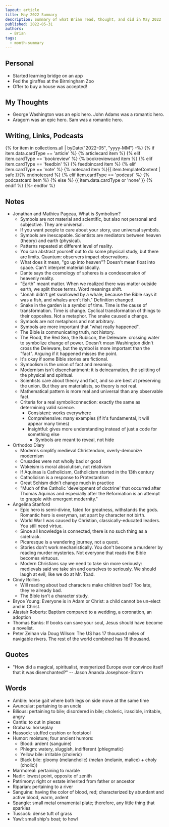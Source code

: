 ```yaml
---
layout: article
title: May 2022 Summary
description: Summary of what Brian read, thought, and did in May 2022
published: 2022-05-31
authors:
  - Brian
tags:
  - month-summary
---
```


## Personal
- Started learning bridge on an app
- Fed the giraffes at the Birmingham Zoo
- Offer to buy a house was accepted!

## My Thoughts
- George Washington was an epic hero. John Adams was a romantic hero.
- Aragorn was an epic hero. Sam was a romantic hero.

## Writing, Links, Podcasts

<div class="stack cards">
{% for item in collections.all | byDate("2022-05", "yyyy-MM") -%}
  {% if item.data.cardType == 'article' %}
  {% articlecard item %}
  {% elif item.cardType == 'bookreview' %}
  {% bookreviewcard item %}
  {% elif item.cardType == 'feedbin' %}
  {% feedbincard item %}
  {% elif item.cardType == 'note' %}
  {% notecard item %}{{ item.templateContent | safe }}{% endnotecard %}
  {% elif item.cardType == 'podcast' %}
  {% podcastcard item %}
  {% else %}
  {{ item.data.cardType or 'none' }}
  {% endif %}
{%- endfor %}
</div>

## Notes
- Jonathan and Mathieu Pageau, What is Symbolism?
  - Symbols are not material and scientific, but also not personal and subjective. They are universal.
  - If you want people to care about your story, use universal symbols.
  - Symbols are inescapable. Scientists are mediators between heaven (theory) and earth (physical).
  - Patterns repeated at different level of reality.
  - You can abstract yourself out to do some physical study, but there are limits. Quantum: observers impact observations.
  - What does it mean, "go up into heaven"? Doesn't mean float into space. Can't interpret materialistically.
  - Dante says the cosmology of spheres is a condescension of heavenly reality.
  - "Earth" meant matter. When we realized there was matter outside earth, we split those terms. Word meanings shift.
  - "Jonah didn't get swallowed by a whale, because the Bible says it was a fish, and whales aren't fish." Definition changed.
  - Snake in the garden is a symbol of time. Time is the cause of transformation. Time is change. Cyclical transformation of things to their opposites. Not a metaphor. The snake caused a change.
  - Symbols are not metaphors and not arbitrary.
  - Symbols are more important that "what really happened".
  - The Bible is communicating truth, not history.
  - The Flood, the Red Sea, the Rubicon, the Deleware: crossing water to symbolize change of power. Doesn't mean Washington didn't cross the Deleware, but the symbol is more important than the "fact". Arguing if it happened misses the point.
  - It's okay if some Bible stories are fictional.
  - Symbolism is the union of fact and meaning.
  - Modernism isn't disenchantment: it is deincarnation, the splitting of the physical and spiritual.
  - Scientists care about theory and fact, and so are best at preserving the union. But they are materialists, so theory is not real.
  - Mathematical pattern is more real and universal than any observable fact.
  - Criteria for a real symbol/connection: exactly the same as determining valid science.
    - Consistent: works everywhere
    - Comprehensive: many examples (if it's fundamental, it will appear many times)
    - Insightful: gives more understanding instead of just a code for something else
      - Symbols are meant to reveal, not hide
- Orthodox Diary
  - Moderns simplify medieval Christendom, overly-demonize modernism
  - Crusades were not wholly bad or good
  - Wokeism is moral absolutism, not relativism
  - If Aquinas is Catholicism, Catholicism started in the 13th century
  - Catholicism is a response to Protestantism
  - Great Schism didn't change much in practice
  - "Much of the Catholic 'development of doctrine' that occurred after Thomas Aquinas and especially after the Reformation is an attempt to grapple with emergent modernity."
- Angelina Stanford
  - Epic hero is semi-divine, fated for greatness, withstands the gods. Romantic hero is everyman, set apart by character not birth.
  - World War I was caused by Christian, classically-educated leaders. You still need virtue.
  - Since all knowledge is connected, there is no such thing as a sidetrack.
  - Picaresque is a wandering journey, not a quest.
  - Stories don't work mechanistically. You don't become a murderer by reading murder mysteries. Not everyone that reads the Bible becomes virtuous.
  - Modern Christians say we need to take sin more seriously: medievals said we take sin and ourselves to seriously. We should laugh at evil, like we do at Mr. Toad.
- Cindy Rollins
  - Will reading about bad characters make children bad? Too late, they're already bad. 
  - The Bible isn't a character study.
- Bryce Young: Everyone is in Adam or Christ: a child cannot be un-elect and in Christ.
- Alastair Roberts: Baptism compared to a wedding, a coronation, an adoption
- Thomas Banks: If books can save your soul, Jesus should have become a novelist.
- Peter Zeihan via Doug Wilson: The US has 17 thousand miles of navigable rivers. The rest of the world combined has 16 thousand.

## Quotes
- "How did a magical, spiritualist, mesmerized Europe ever convince itself that it was disenchanted?" -- Jason Ānanda Josephson-Storm

## Words
- Amble: horse gait where both legs on side move at the same time
- Avuncular: pertaining to an uncle
- Bilious: pertaining to bile; disordered in bile; choleric, irascible, irritable, angry
- Cantle: to cut in pieces
- Grabass: horseplay
- Hassock: stuffed cushion or footstool
- Humor: moisture; four ancient humors:
  - Blood: ardent (sanguine)
  - Phlegm: watery, sluggish, indifferent (phlegmatic)
  - Yellow bile: irritable (choleric)
  - Black bile: gloomy (melancholic) (melan (melanin, malice) + choly (cholic))
- Marmoreal: pertaining to marble
- Nadir: lowest point, opposite of zenith
- Patrimony: right or estate inherited from father or ancestor
- Riparian: pertaining to a river
- Sanguine: having the color of blood, red; characterized by abundant and active blood, warm, ardent
- Spangle: small metal ornamental plate; therefore, any little thing that sparkles
- Tussock: dense tuft of grass
- Yawl: small ship's boat; to howl